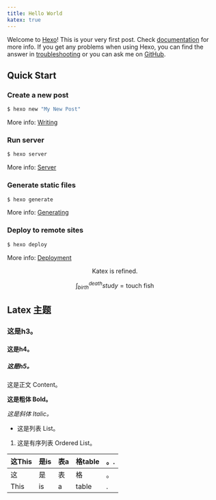 ```yaml
---
title: Hello World
katex: true
---
```

Welcome to [Hexo](https://hexo.io/)! This is your very first post. Check [documentation](https://hexo.io/docs/) for more info. If you get any problems when using Hexo, you can find the answer in [troubleshooting](https://hexo.io/docs/troubleshooting.html) or you can ask me on [GitHub](https://github.com/hexojs/hexo/issues).

## Quick Start

### Create a new post

```bash
$ hexo new "My New Post"
```

More info: [Writing](https://hexo.io/docs/writing.html)

### Run server

```bash
$ hexo server
```

More info: [Server](https://hexo.io/docs/server.html)

### Generate static files

```bash
$ hexo generate
```

More info: [Generating](https://hexo.io/docs/generating.html)

### Deploy to remote sites

```bash
$ hexo deploy
```

More info: [Deployment](https://hexo.io/docs/one-command-deployment.html)

$$
\text{Katex is refined.}
$$

$$
\int_{birth}^{death} stu\text{d}y = \text{touch fish}
$$

## Latex 主题

### 这是h3。

#### 这是h4。

##### 这是h5。

这是正文 Content。

**这是粗体 Bold。**

*这是斜体 Italic。*

* 这是列表 List。

1. 这是有序列表 Ordered List。

| 这This   | 是is | 表a | 格table    | 。. |
| ---- | -- | -- | ----- | -- |
| 这   | 是 | 表 | 格    | 。 |
| This | is | a  | table | .  |

